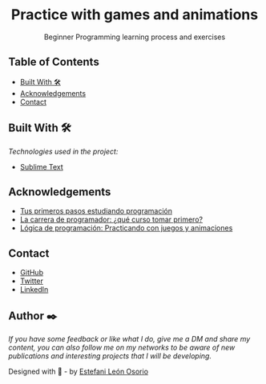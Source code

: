 <h1 align="center">Practice with games and animations</h1>

<div align="center">
Beginner Programming learning process and exercises
</div>
<!-- TABLE OF CONTENTS -->

## Table of Contents

- [Built With 🛠️](#built-with-🛠️)
- [Acknowledgements](#acknowledgements)
- [Contact](#contact)

<!-- BUILD WITH -->

## Built With 🛠️

_Technologies used in the project:_

- [Sublime Text](https://www.sublimetext.com/)


## Acknowledgements

- [Tus primeros pasos estudiando programación](https://www.youtube.com/watch?v=5K97MfYA1sw&ab_channel=AluraLatam)
- [La carrera de programador: ¿qué curso tomar primero?](https://www.aluracursos.com/blog/la-carrera-de-programado-que-curso-tomar-primero)
- [Lógica de programación: Practicando con juegos y animaciones](https://www.aluracursos.com/curso-online-logica-de-programacion-juegos-animaciones)

<!-- CONTACT -->

## Contact

- [GitHub](https://github.com/EstefaniLeon)
- [Twitter](https://twitter.com/Esleos1)
- [LinkedIn](https://www.linkedin.com/in/estefani-leon-osorio/)

## Author ✒️

_If you have some feedback or like what I do, give me a DM and share my content, you can also follow me on my networks to be aware of new publications and interesting projects that I will be developing._

Designed with 💖 - by [Estefani León Osorio](https://github.com/EstefaniLeon)
